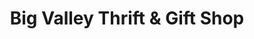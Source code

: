 ---
title: "Big Valley Thrift & Gift Shop"
url: /belleville/big-valley-thrift-and-gift-shop/
shop: charity
---